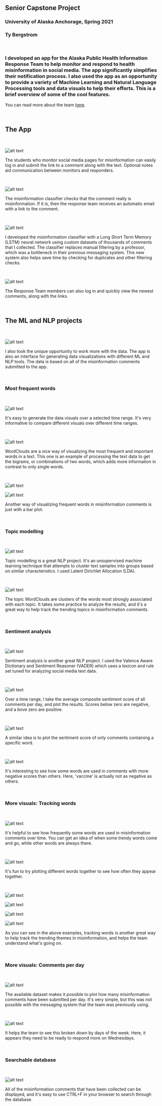 ## Senior Capstone Project
### University of Alaska Anchorage, Spring 2021
### Ty Bergstrom

<br>

### I developed an app for the Alaska Public Health Information Response Team to help monitor and respond to health misinformation in social media. The app significantly simplifies their notification process. I also used the app as an opportunity to provide a variety of Machine Learning and Natural Language Processing tools and data visuals to help their efforts. This is a brief overview of some of the cool features.

You can read more about the team [here](https://www.uaa.alaska.edu/news/archive/2021/04/students-faculty-curb-misinformation.cshtml?utm_source=seawolfweekly&utm_medium=email&utm_content=SW_20210421&utm_campaign=Green+and+Gold+News).

<br>

## The App

<br>

![alt text](https://raw.githubusercontent.com/tjbergstrom/capstone_presentation/main/assets/00a.png)

The students who monitor social media pages for misinformation can easily log in and submit the link to a comment along with the text. Optional notes aid communication between monitors and responders.

<br>

![alt text](https://raw.githubusercontent.com/tjbergstrom/capstone_presentation/main/assets/00b.png)

The misinformation classifier checks that the comment really is misinformation. If it is, then the response team receives an automatic email with a link to the comment.

<br>

![alt text](https://raw.githubusercontent.com/tjbergstrom/capstone_presentation/main/assets/LSTM.png)

I developed the misinformation classifier with a Long Short Term Memory (LSTM) neural network using custom datasets of thousands of comments that I collected. The classifier replaces manual filtering by a professor, which was a bottleneck in their previous messaging system. This new system also helps save time by checking for duplicates and other filtering checks.

<br>

![alt text](https://raw.githubusercontent.com/tjbergstrom/capstone_presentation/main/assets/01a.png)

The Response Team members can also log in and quickly view the newest comments, along with the links.

<br>

## The ML and NLP projects

<br>

![alt text](https://raw.githubusercontent.com/tjbergstrom/capstone_presentation/main/assets/03a.png)

I also took the unique opportunity to work more with the data. The app is also an interface for generating data visualizations with different ML and NLP tools. The data is based on all of the misinformation comments submitted to the app.

<br>

### Most frequent words

<br>

![alt text](https://raw.githubusercontent.com/tjbergstrom/capstone_presentation/main/assets/04a.png)

It's easy to generate the data visuals over a selected time range. It's very informative to compare different visuals over different time ranges.

<br>

![alt text](https://raw.githubusercontent.com/tjbergstrom/capstone_presentation/main/assets/04b.png)

WordClouds are a nice way of visualizing the most frequent and important words in a text. This one is an example of processing the text data to get the bigrams, or combinations of two words, which adds more information in contrast to only single words.

<br>

![alt text](https://raw.githubusercontent.com/tjbergstrom/capstone_presentation/main/assets/05a.png)

![alt text](https://raw.githubusercontent.com/tjbergstrom/capstone_presentation/main/assets/05b.png)

Another way of visualizing frequent words in misinformation comments is just with a bar plot.

<br>

### Topic modelling

<br>

![alt text](https://raw.githubusercontent.com/tjbergstrom/capstone_presentation/main/assets/06a.png)

Topic modelling is a great NLP project. It's an unsupervised machine learning technique that attempts to cluster text samples into groups based on similar characteristics. I used Latent Dirichlet Allocation (LDA).

<br>

![alt text](https://raw.githubusercontent.com/tjbergstrom/capstone_presentation/main/assets/06b.png)

The topic WordClouds are clusters of the words most strongly associated with each topic. It takes some practice to analyze the results, and it's a great way to help track the trending topics in misinformation comments.

<br>

### Sentiment analysis

<br>

![alt text](https://raw.githubusercontent.com/tjbergstrom/capstone_presentation/main/assets/07a.png)

Sentiment analysis is another great NLP project. I used the Valence Aware Dictionary and Sentiment Reasoner (VADER) which uses a lexicon and rule set tuned for analyzing social media text data. 

<br>

![alt text](https://raw.githubusercontent.com/tjbergstrom/capstone_presentation/main/assets/07b.png)

Over a time range, I take the average composite sentiment score of all comments per day, and plot the results. Scores below zero are negative, and a bove zero are positive.

<br>

![alt text](https://raw.githubusercontent.com/tjbergstrom/capstone_presentation/main/assets/08a.png)

A similar idea is to plot the sentiment score of only comments containing a specific word.

<br>

![alt text](https://raw.githubusercontent.com/tjbergstrom/capstone_presentation/main/assets/08b.png)

It's interesting to see how some words are used in comments with more negative scores than others. Here, 'vaccine' is actually not as negative as others.

<br>

### More visuals: Tracking words

<br>

![alt text](https://raw.githubusercontent.com/tjbergstrom/capstone_presentation/main/assets/09a.png)

It's helpful to see how frequently some words are used in misinformation comments over time. You can get an idea of when some trendy words come and go, while other words are always there.

<br>

![alt text](https://raw.githubusercontent.com/tjbergstrom/capstone_presentation/main/assets/09b.png)

It's fun to try plotting different words together to see how often they appear together.

<br>

![alt text](https://raw.githubusercontent.com/tjbergstrom/capstone_presentation/main/assets/09c.png)

![alt text](https://raw.githubusercontent.com/tjbergstrom/capstone_presentation/main/assets/09d.png)

![alt text](https://raw.githubusercontent.com/tjbergstrom/capstone_presentation/main/assets/09e.png)

![alt text](https://raw.githubusercontent.com/tjbergstrom/capstone_presentation/main/assets/09f.png)

As you can see in the above examples, tracking words is another great way to help track the trending themes in misinformation, and helps the team understand what's going on.

<br>

### More visuals: Comments per day

<br>

![alt text](https://raw.githubusercontent.com/tjbergstrom/capstone_presentation/main/assets/10a.png)

The available dataset makes it possible to plot how many misinformation comments have been submitted per day. It's very simple, but this was not possible with the messaging system that the team was previously using.

<br>

![alt text](https://raw.githubusercontent.com/tjbergstrom/capstone_presentation/main/assets/10b.png)

It helps the team to see this broken down by days of the week. Here, it appears they need to be ready to respond more on Wednesdays.

<br>

### Searchable database

<br>

![alt text](https://raw.githubusercontent.com/tjbergstrom/capstone_presentation/main/assets/11c.png)

All of the misinformation comments that have been collected can be displayed, and it's easy to use CTRL+F in your browser to search through the database.

<br><br><br><br>
